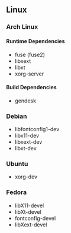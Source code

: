 ## Linux
### Arch Linux
#### Runtime Dependencies
* fuse (fuse2)
* libxext
* libxt
* xorg-server
#### Build Dependencies
* gendesk

### Debian
* libfontconfig1-dev
* libx11-dev
* libxext-dev
* libxt-dev

### Ubuntu
* xorg-dev

### Fedora
* libX11-devel
* libXt-devel
* fontconfig-devel
* libXext-devel

